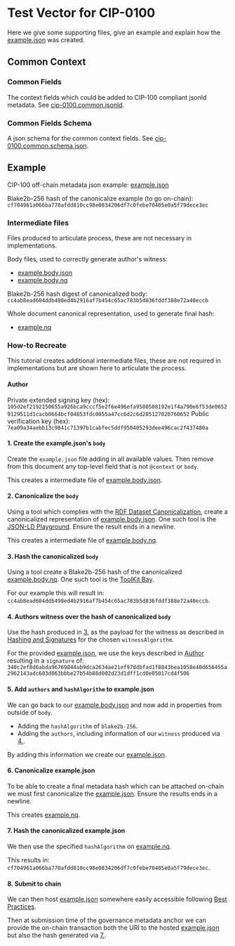 # Test Vector for CIP-0100

Here we give some supporting files, give an example and explain how the [example.json](./example.json) was created.

## Common Context

### Common Fields

The context fields which could be added to CIP-100 compliant jsonld metadata.
See [cip-0100.common.jsonld](./cip-0100.common.jsonld).

### Common Fields Schema

A json schema for the common context fields.
See [cip-0100.common.schema.json](./cip-0100.common.schema.json).

## Example

CIP-100 off-chain metadata json example: [example.json](./example.json)

Blake2b-256 hash of the canonicalize example (to go on-chain): `cf704961a066ba770afdd810cc98e0834206df7c0febe70405e0a5f79dece3ec`

### Intermediate files

Files produced to articulate process, these are not necessary in implementations.

Body files, used to correctly generate author's witness:
- [example.body.json](./example.body.json)
- [example.body.nq](./example.body.nq)

Blake2b-256 hash digest of canonicalized body: `cc4ab8ead604ddb498ed4b2916af7b454c65ac783b5d836fddf388e72a40eccb`

Whole document canonical representation, used to generate final hash:

- [example.nq](./example.nq)

### How-to Recreate

This tutorial creates additional intermediate files, these are not required in implementations but are shown here to articulate the process.

#### Author

Private extended signing key (hex):
`105d2ef2192150655a926bca9cccf5e2f6e496efa9580508192e1f4a790e6f53de06529129511d1cacb0664bcf04853fdc0055a47cc6d2c6d205127020760652`
Public verification key (hex):
`7ea09a34aebb13c9841c71397b1cabfec5ddf950405293dee496cac2f437480a`

#### 1. Create the example.json's `body`

Create the `example.json` file adding in all available values.
Then remove from this document any top-level field that is not `@context` or `body`.

This creates a intermediate file of [example.body.json](./example.body.json).

#### 2. Canonicalize the `body`

Using a tool which complies with the [RDF Dataset Canonicalization](https://w3c-ccg.github.io/rdf-dataset-canonicalization/spec/), create a canonicalized representation of [example.body.json](./example.body.json).
One such tool is the [JSON-LD Playground](https://json-ld.org/playground/).
Ensure the result ends in a newline.

This creates a intermediate file of [example.body.nq](./example.body.nq).

#### 3. Hash the canonicalized `body`

Using a tool create a Blake2b-256 hash of the canonicalized [example.body.nq](./example.body.nq).
One such tool is the [ToolKit Bay](https://toolkitbay.com/tkb/tool/BLAKE2b_256).

For our example this will result in: `cc4ab8ead604ddb498ed4b2916af7b454c65ac783b5d836fddf388e72a40eccb`.

#### 4. Authors witness over the hash of canonicalized `body`

Use the hash produced in [3.](#3-hash-the-canonicalized-body) as the payload for the witness as described in [Hashing and Signatures](./README.md#hashing-and-signatures) for the chosen `witnessAlgorithm`.

For the provided [example.json](./example.json), we use the keys described in [Author](#author) resulting in a `signature` of: `340c2ef8d6abda96769844ab9dca2634ae21ef97ddbfad1f8843bea1058e40d656455a2962143adc603d063bbbe27b54b88d002d23d1dff1cd0e05017cd4f506`

#### 5. Add `authors` and `hashAlgorithm` to example.json

We can go back to our [example.body.json](./example.body.json) and now add in properties from outside of `body`.
- Adding the `hashAlgorithm` of `blake2b-256`.
- Adding the `authors`, including information of our `witness` produced via [4.](#4-authors-witness-over-the-hash-of-canonicalized-body).

By adding this information we create our [example.json](example.json).

#### 6. Canonicalize example.json

To be able to create a final metadata hash which can be attached on-chain we must first canonicalize the [example.json](example.json).
Ensure the results ends in a newline.

This creates [example.nq](./example.nq).

#### 7. Hash the canonicalized example.json

We then use the specified `hashAlgorithm` on [example.nq](./example.nq).

This results in: `cf704961a066ba770afdd810cc98e0834206df7c0febe70405e0a5f79dece3ec`.

#### 8. Submit to chain

We can then host [example.json](./example.json) somewhere easily accessible following [Best Practices](./README.md#best-practices).

Then at submission time of the governance metadata anchor we can provide the on-chain transaction both the URI to the hosted [example.json](./example.json) but also the hash generated via [7.](#7-hash-the-canonicalized-examplejson).
